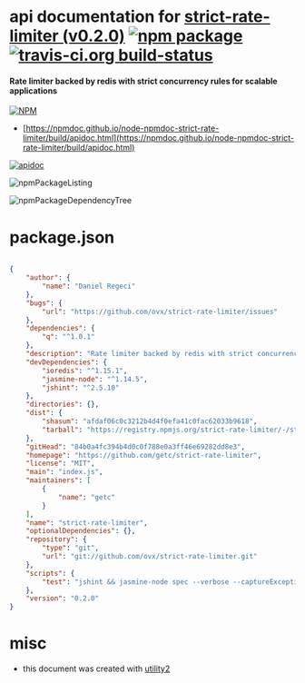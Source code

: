 # api documentation for  [strict-rate-limiter (v0.2.0)](https://github.com/getc/strict-rate-limiter)  [![npm package](https://img.shields.io/npm/v/npmdoc-strict-rate-limiter.svg?style=flat-square)](https://www.npmjs.org/package/npmdoc-strict-rate-limiter) [![travis-ci.org build-status](https://api.travis-ci.org/npmdoc/node-npmdoc-strict-rate-limiter.svg)](https://travis-ci.org/npmdoc/node-npmdoc-strict-rate-limiter)
#### Rate limiter backed by redis with strict concurrency rules for scalable applications

[![NPM](https://nodei.co/npm/strict-rate-limiter.png?downloads=true&downloadRank=true&stars=true)](https://www.npmjs.com/package/strict-rate-limiter)

- [https://npmdoc.github.io/node-npmdoc-strict-rate-limiter/build/apidoc.html](https://npmdoc.github.io/node-npmdoc-strict-rate-limiter/build/apidoc.html)

[![apidoc](https://npmdoc.github.io/node-npmdoc-strict-rate-limiter/build/screenCapture.buildCi.browser.%252Ftmp%252Fbuild%252Fapidoc.html.png)](https://npmdoc.github.io/node-npmdoc-strict-rate-limiter/build/apidoc.html)

![npmPackageListing](https://npmdoc.github.io/node-npmdoc-strict-rate-limiter/build/screenCapture.npmPackageListing.svg)

![npmPackageDependencyTree](https://npmdoc.github.io/node-npmdoc-strict-rate-limiter/build/screenCapture.npmPackageDependencyTree.svg)



# package.json

```json

{
    "author": {
        "name": "Daniel Regeci"
    },
    "bugs": {
        "url": "https://github.com/ovx/strict-rate-limiter/issues"
    },
    "dependencies": {
        "q": "^1.0.1"
    },
    "description": "Rate limiter backed by redis with strict concurrency rules for scalable applications",
    "devDependencies": {
        "ioredis": "^1.15.1",
        "jasmine-node": "^1.14.5",
        "jshint": "^2.5.10"
    },
    "directories": {},
    "dist": {
        "shasum": "afdaf06c0c3212b4d4f0efa41c0fac62033b9618",
        "tarball": "https://registry.npmjs.org/strict-rate-limiter/-/strict-rate-limiter-0.2.0.tgz"
    },
    "gitHead": "84b0a4fc394b4d0c0f788e0a3ff46e69282dd8e3",
    "homepage": "https://github.com/getc/strict-rate-limiter",
    "license": "MIT",
    "main": "index.js",
    "maintainers": [
        {
            "name": "getc"
        }
    ],
    "name": "strict-rate-limiter",
    "optionalDependencies": {},
    "repository": {
        "type": "git",
        "url": "git://github.com/ovx/strict-rate-limiter.git"
    },
    "scripts": {
        "test": "jshint && jasmine-node spec --verbose --captureExceptions --forceexit"
    },
    "version": "0.2.0"
}
```



# misc
- this document was created with [utility2](https://github.com/kaizhu256/node-utility2)
